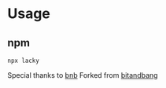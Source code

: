 # Usage

## npm
```
npx lacky
```
Special thanks to [bnb](https://github.com/bnb)
Forked from [bitandbang](https://www.npmjs.com/package/bitandbang)